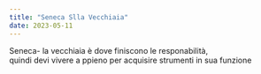 ```yaml
---
title: "Seneca Slla Vecchiaia"
date: 2023-05-11
---
```

Seneca- la vecchiaia è dove finiscono le responabilità,   
	quindi devi vivere a ppieno per acquisire strumenti in sua funzione  
